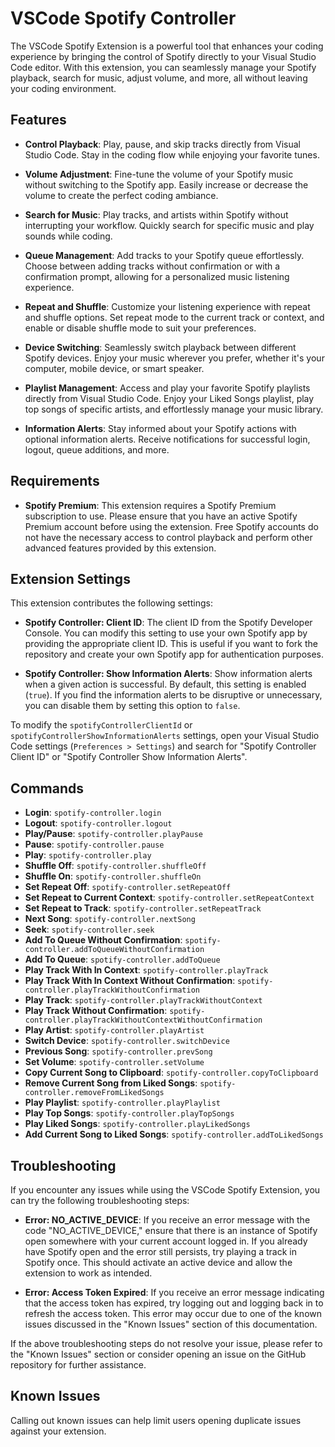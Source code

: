 # VSCode Spotify Controller

The VSCode Spotify Extension is a powerful tool that enhances your coding experience by bringing the control of Spotify directly to your Visual Studio Code editor. With this extension, you can seamlessly manage your Spotify playback, search for music, adjust volume, and more, all without leaving your coding environment.

## Features

-   **Control Playback**: Play, pause, and skip tracks directly from Visual Studio Code. Stay in the coding flow while enjoying your favorite tunes.

-   **Volume Adjustment**: Fine-tune the volume of your Spotify music without switching to the Spotify app. Easily increase or decrease the volume to create the perfect coding ambiance.

-   **Search for Music**: Play tracks, and artists within Spotify without interrupting your workflow. Quickly search for specific music and play sounds while coding.

-   **Queue Management**: Add tracks to your Spotify queue effortlessly. Choose between adding tracks without confirmation or with a confirmation prompt, allowing for a personalized music listening experience.

-   **Repeat and Shuffle**: Customize your listening experience with repeat and shuffle options. Set repeat mode to the current track or context, and enable or disable shuffle mode to suit your preferences.

<!-- -   **Keyboard Shortcuts**: Control your music playback conveniently with intuitive keyboard shortcuts. Play, pause, adjust volume, skip tracks, and perform various actions without lifting your hands off the keyboard. -->

-   **Device Switching**: Seamlessly switch playback between different Spotify devices. Enjoy your music wherever you prefer, whether it's your computer, mobile device, or smart speaker.

-   **Playlist Management**: Access and play your favorite Spotify playlists directly from Visual Studio Code. Enjoy your Liked Songs playlist, play top songs of specific artists, and effortlessly manage your music library.

-   **Information Alerts**: Stay informed about your Spotify actions with optional information alerts. Receive notifications for successful login, logout, queue additions, and more.

## Requirements

-   **Spotify Premium**: This extension requires a Spotify Premium subscription to use. Please ensure that you have an active Spotify Premium account before using the extension. Free Spotify accounts do not have the necessary access to control playback and perform other advanced features provided by this extension.

## Extension Settings

This extension contributes the following settings:

-   **Spotify Controller: Client ID**: The client ID from the Spotify Developer Console. You can modify this setting to use your own Spotify app by providing the appropriate client ID. This is useful if you want to fork the repository and create your own Spotify app for authentication purposes.

-   **Spotify Controller: Show Information Alerts**: Show information alerts when a given action is successful. By default, this setting is enabled (`true`). If you find the information alerts to be disruptive or unnecessary, you can disable them by setting this option to `false`.

To modify the `spotifyControllerClientId` or `spotifyControllerShowInformationAlerts` settings, open your Visual Studio Code settings (`Preferences > Settings`) and search for "Spotify Controller Client ID" or "Spotify Controller Show Information Alerts".

## Commands

-   **Login**: `spotify-controller.login`
-   **Logout**: `spotify-controller.logout`
-   **Play/Pause**: `spotify-controller.playPause`
-   **Pause**: `spotify-controller.pause`
-   **Play**: `spotify-controller.play`
-   **Shuffle Off**: `spotify-controller.shuffleOff`
-   **Shuffle On**: `spotify-controller.shuffleOn`
-   **Set Repeat Off**: `spotify-controller.setRepeatOff`
-   **Set Repeat to Current Context**: `spotify-controller.setRepeatContext`
-   **Set Repeat to Track**: `spotify-controller.setRepeatTrack`
-   **Next Song**: `spotify-controller.nextSong`
-   **Seek**: `spotify-controller.seek`
-   **Add To Queue Without Confirmation**: `spotify-controller.addToQueueWithoutConfirmation`
-   **Add To Queue**: `spotify-controller.addToQueue`
-   **Play Track With In Context**: `spotify-controller.playTrack`
-   **Play Track With In Context Without Confirmation**: `spotify-controller.playTrackWithoutConfirmation`
-   **Play Track**: `spotify-controller.playTrackWithoutContext`
-   **Play Track Without Confirmation**: `spotify-controller.playTrackWithoutContextWithoutConfirmation`
-   **Play Artist**: `spotify-controller.playArtist`
-   **Switch Device**: `spotify-controller.switchDevice`
-   **Previous Song**: `spotify-controller.prevSong`
-   **Set Volume**: `spotify-controller.setVolume`
-   **Copy Current Song to Clipboard**: `spotify-controller.copyToClipboard`
-   **Remove Current Song from Liked Songs**: `spotify-controller.removeFromLikedSongs`
-   **Play Playlist**: `spotify-controller.playPlaylist`
-   **Play Top Songs**: `spotify-controller.playTopSongs`
-   **Play Liked Songs**: `spotify-controller.playLikedSongs`
-   **Add Current Song to Liked Songs**: `spotify-controller.addToLikedSongs`

## Troubleshooting

If you encounter any issues while using the VSCode Spotify Extension, you can try the following troubleshooting steps:

-   **Error: NO_ACTIVE_DEVICE**: If you receive an error message with the code "NO_ACTIVE_DEVICE," ensure that there is an instance of Spotify open somewhere with your current account logged in. If you already have Spotify open and the error still persists, try playing a track in Spotify once. This should activate an active device and allow the extension to work as intended.

-   **Error: Access Token Expired**: If you receive an error message indicating that the access token has expired, try logging out and logging back in to refresh the access token. This error may occur due to one of the known issues discussed in the "Known Issues" section of this documentation.

If the above troubleshooting steps do not resolve your issue, please refer to the "Known Issues" section or consider opening an issue on the GitHub repository for further assistance.

## Known Issues

Calling out known issues can help limit users opening duplicate issues against your extension.
